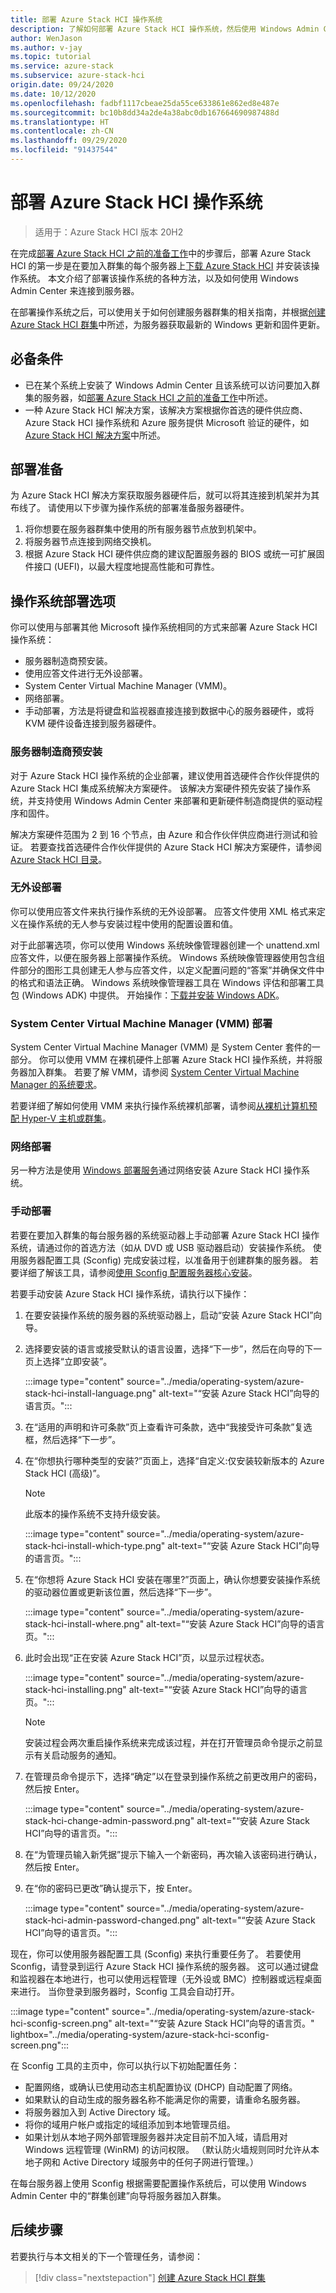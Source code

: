 ```yaml
---
title: 部署 Azure Stack HCI 操作系统
description: 了解如何部署 Azure Stack HCI 操作系统，然后使用 Windows Admin Center 来连接到服务器。 了解如何创建服务器群集，并了解如何为服务器获取最新的 Windows 更新和固件。
author: WenJason
ms.author: v-jay
ms.topic: tutorial
ms.service: azure-stack
ms.subservice: azure-stack-hci
origin.date: 09/24/2020
ms.date: 10/12/2020
ms.openlocfilehash: fadbf1117cbeae25da55ce633861e862ed8e487e
ms.sourcegitcommit: bc10b8dd34a2de4a38abc0db167664690987488d
ms.translationtype: HT
ms.contentlocale: zh-CN
ms.lasthandoff: 09/29/2020
ms.locfileid: "91437544"
---
```

# <a name="deploy-the-azure-stack-hci-operating-system"></a>部署 Azure Stack HCI 操作系统

> 适用于：Azure Stack HCI 版本 20H2

在完成[部署 Azure Stack HCI 之前的准备工作](before-you-start.md#install-windows-admin-center)中的步骤后，部署 Azure Stack HCI 的第一步是在要加入群集的每个服务器上[下载 Azure Stack HCI](https://azure.microsoft.com/products/azure-stack/hci/hci-download/) 并安装该操作系统。 本文介绍了部署该操作系统的各种方法，以及如何使用 Windows Admin Center 来连接到服务器。

在部署操作系统之后，可以使用关于如何创建服务器群集的相关指南，并根据[创建 Azure Stack HCI 群集](create-cluster.md)中所述，为服务器获取最新的 Windows 更新和固件更新。

## <a name="prerequisites"></a>必备条件
- 已在某个系统上安装了 Windows Admin Center 且该系统可以访问要加入群集的服务器，如[部署 Azure Stack HCI 之前的准备工作](before-you-start.md#install-windows-admin-center)中所述。
- 一种 Azure Stack HCI 解决方案，该解决方案根据你首选的硬件供应商、Azure Stack HCI 操作系统和 Azure 服务提供 Microsoft 验证的硬件，如 [Azure Stack HCI 解决方案](https://azure.microsoft.com/products/azure-stack/hci/)中所述。

## <a name="deployment-preparation"></a>部署准备
为 Azure Stack HCI 解决方案获取服务器硬件后，就可以将其连接到机架并为其布线了。 请使用以下步骤为操作系统的部署准备服务器硬件。

1. 将你想要在服务器群集中使用的所有服务器节点放到机架中。
1. 将服务器节点连接到网络交换机。
1. 根据 Azure Stack HCI 硬件供应商的建议配置服务器的 BIOS 或统一可扩展固件接口 (UEFI)，以最大程度地提高性能和可靠性。

## <a name="operating-system-deployment-options"></a>操作系统部署选项
你可以使用与部署其他 Microsoft 操作系统相同的方式来部署 Azure Stack HCI 操作系统：
- 服务器制造商预安装。
- 使用应答文件进行无外设部署。
- System Center Virtual Machine Manager (VMM)。
- 网络部署。
- 手动部署，方法是将键盘和监视器直接连接到数据中心的服务器硬件，或将 KVM 硬件设备连接到服务器硬件。

### <a name="server-manufacturer-preinstallation"></a>服务器制造商预安装
对于 Azure Stack HCI 操作系统的企业部署，建议使用首选硬件合作伙伴提供的 Azure Stack HCI 集成系统解决方案硬件。 该解决方案硬件预先安装了操作系统，并支持使用 Windows Admin Center 来部署和更新硬件制造商提供的驱动程序和固件。

解决方案硬件范围为 2 到 16 个节点，由 Azure 和合作伙伴供应商进行测试和验证。 若要查找首选硬件合作伙伴提供的 Azure Stack HCI 解决方案硬件，请参阅 [Azure Stack HCI 目录](https://www.microsoft.com/cloud-platform/azure-stack-hci-catalog)。

### <a name="headless-deployment"></a>无外设部署
你可以使用应答文件来执行操作系统的无外设部署。 应答文件使用 XML 格式来定义在操作系统的无人参与安装过程中使用的配置设置和值。

对于此部署选项，你可以使用 Windows 系统映像管理器创建一个 unattend.xml 应答文件，以便在服务器上部署操作系统。 Windows 系统映像管理器使用包含组件部分的图形工具创建无人参与应答文件，以定义配置问题的“答案”并确保文件中的格式和语法正确。
Windows 系统映像管理器工具在 Windows 评估和部署工具包 (Windows ADK) 中提供。 开始操作：[下载并安装 Windows ADK](https://docs.microsoft.com/windows-hardware/get-started/adk-install)。

### <a name="system-center-virtual-machine-manager-vmm-deployment"></a>System Center Virtual Machine Manager (VMM) 部署
System Center Virtual Machine Manager (VMM) 是 System Center 套件的一部分。 你可以使用 VMM 在裸机硬件上部署 Azure Stack HCI 操作系统，并将服务器加入群集。 若要了解 VMM，请参阅 [System Center Virtual Machine Manager 的系统要求](https://docs.microsoft.com/system-center/vmm/system-requirements)。

若要详细了解如何使用 VMM 来执行操作系统裸机部署，请参阅[从裸机计算机预配 Hyper-V 主机或群集](https://docs.microsoft.com/system-center/vmm/hyper-v-bare-metal?view=sc-vmm-2019)。

### <a name="network-deployment"></a>网络部署
另一种方法是使用 [Windows 部署服务](https://docs.microsoft.com/previous-versions/windows/it-pro/windows-server-2012-R2-and-2012/hh831764(v=ws.11))通过网络安装 Azure Stack HCI 操作系统。

### <a name="manual-deployment"></a>手动部署
若要在要加入群集的每台服务器的系统驱动器上手动部署 Azure Stack HCI 操作系统，请通过你的首选方法（如从 DVD 或 USB 驱动器启动）安装操作系统。 使用服务器配置工具 (Sconfig) 完成安装过程，以准备用于创建群集的服务器。 若要详细了解该工具，请参阅[使用 Sconfig 配置服务器核心安装](https://docs.microsoft.com/windows-server/get-started/sconfig-on-ws2016)。

若要手动安装 Azure Stack HCI 操作系统，请执行以下操作：
1. 在要安装操作系统的服务器的系统驱动器上，启动“安装 Azure Stack HCI”向导。
1. 选择要安装的语言或接受默认的语言设置，选择“下一步”，然后在向导的下一页上选择“立即安装”。

    :::image type="content" source="../media/operating-system/azure-stack-hci-install-language.png" alt-text="“安装 Azure Stack HCI”向导的语言页。":::

1. 在“适用的声明和许可条款”页上查看许可条款，选中“我接受许可条款”复选框，然后选择“下一步”。
1. 在“你想执行哪种类型的安装?”页面上，选择“自定义:仅安装较新版本的 Azure Stack HCI (高级)”。

    > [!NOTE]
    > 此版本的操作系统不支持升级安装。

    :::image type="content" source="../media/operating-system/azure-stack-hci-install-which-type.png" alt-text="“安装 Azure Stack HCI”向导的语言页。":::

1. 在“你想将 Azure Stack HCI 安装在哪里?”页面上，确认你想要安装操作系统的驱动器位置或更新该位置，然后选择“下一步”。

    :::image type="content" source="../media/operating-system/azure-stack-hci-install-where.png" alt-text="“安装 Azure Stack HCI”向导的语言页。":::

1. 此时会出现“正在安装 Azure Stack HCI”页，以显示过程状态。

    :::image type="content" source="../media/operating-system/azure-stack-hci-installing.png" alt-text="“安装 Azure Stack HCI”向导的语言页。":::

    > [!NOTE]
    > 安装过程会两次重启操作系统来完成该过程，并在打开管理员命令提示之前显示有关启动服务的通知。

1. 在管理员命令提示下，选择“确定”以在登录到操作系统之前更改用户的密码，然后按 Enter。

    :::image type="content" source="../media/operating-system/azure-stack-hci-change-admin-password.png" alt-text="“安装 Azure Stack HCI”向导的语言页。":::

1. 在“为管理员输入新凭据”提示下输入一个新密码，再次输入该密码进行确认，然后按 Enter。
1. 在“你的密码已更改”确认提示下，按 Enter。

    :::image type="content" source="../media/operating-system/azure-stack-hci-admin-password-changed.png" alt-text="“安装 Azure Stack HCI”向导的语言页。":::

现在，你可以使用服务器配置工具 (Sconfig) 来执行重要任务了。 若要使用 Sconfig，请登录到运行 Azure Stack HCI 操作系统的服务器。 这可以通过键盘和监视器在本地进行，也可以使用远程管理（无外设或 BMC）控制器或远程桌面来进行。 当你登录到服务器时，Sconfig 工具会自动打开。

:::image type="content" source="../media/operating-system/azure-stack-hci-sconfig-screen.png" alt-text="“安装 Azure Stack HCI”向导的语言页。" lightbox="../media/operating-system/azure-stack-hci-sconfig-screen.png":::

在 Sconfig 工具的主页中，你可以执行以下初始配置任务：
- 配置网络，或确认已使用动态主机配置协议 (DHCP) 自动配置了网络。
- 如果默认的自动生成的服务器名称不能满足你的需要，请重命名服务器。
- 将服务器加入到 Active Directory 域。
- 将你的域用户帐户或指定的域组添加到本地管理员组。
- 如果计划从本地子网外部管理服务器并决定目前不加入域，请启用对 Windows 远程管理 (WinRM) 的访问权限。 （默认防火墙规则同时允许从本地子网和 Active Directory 域服务中的任何子网进行管理。）

在每台服务器上使用 Sconfig 根据需要配置操作系统后，可以使用 Windows Admin Center 中的“群集创建”向导将服务器加入群集。

## <a name="next-steps"></a>后续步骤
若要执行与本文相关的下一个管理任务，请参阅：
> [!div class="nextstepaction"]
> [创建 Azure Stack HCI 群集](../deploy/create-cluster.md)
